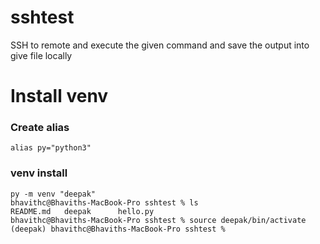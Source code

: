# sshtest
SSH to remote and execute the given command and save the output into give file locally 

# Install venv
### Create alias 
`alias py="python3"`

### venv install
```
py -m venv "deepak"
bhavithc@Bhaviths-MacBook-Pro sshtest % ls
README.md	deepak		hello.py
bhavithc@Bhaviths-MacBook-Pro sshtest % source deepak/bin/activate
(deepak) bhavithc@Bhaviths-MacBook-Pro sshtest % 
```

